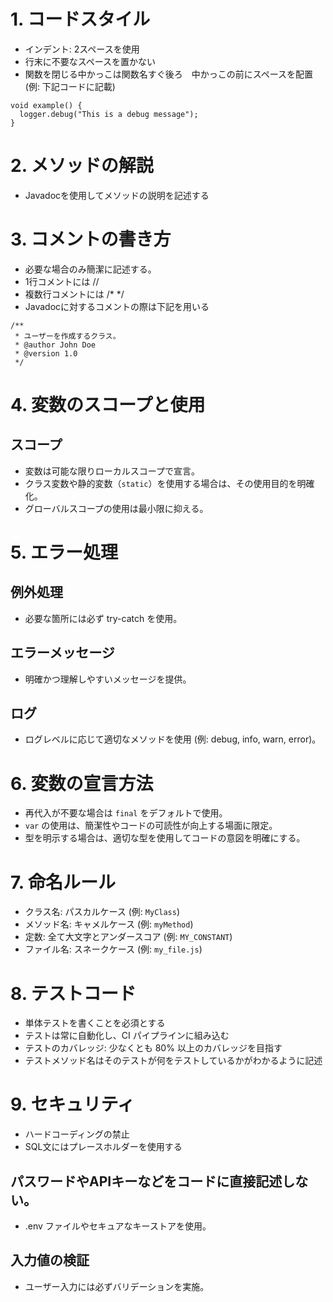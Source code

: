 # 1. コードスタイル
- インデント: 2スペースを使用
- 行末に不要なスペースを置かない
- 関数を閉じる中かっこは関数名すぐ後ろ　中かっこの前にスペースを配置(例: 下記コードに記載)
```
void example() {
  logger.debug("This is a debug message");
}
```

# 2. メソッドの解説
- Javadocを使用してメソッドの説明を記述する

# 3. コメントの書き方
- 必要な場合のみ簡潔に記述する。
- 1行コメントには //
- 複数行コメントには /* */
- Javadocに対するコメントの際は下記を用いる
```
/**
 * ユーザーを作成するクラス。
 * @author John Doe
 * @version 1.0
 */
```

# 4. 変数のスコープと使用
## スコープ
- 変数は可能な限りローカルスコープで宣言。
- クラス変数や静的変数（`static`）を使用する場合は、その使用目的を明確化。
- グローバルスコープの使用は最小限に抑える。

# 5. エラー処理
## 例外処理
- 必要な箇所には必ず try-catch を使用。
## エラーメッセージ
- 明確かつ理解しやすいメッセージを提供。
## ログ
- ログレベルに応じて適切なメソッドを使用 (例: debug, info, warn, error)。

# 6. 変数の宣言方法
- 再代入が不要な場合は `final` をデフォルトで使用。
- `var` の使用は、簡潔性やコードの可読性が向上する場面に限定。
- 型を明示する場合は、適切な型を使用してコードの意図を明確にする。


# 7. 命名ルール
- クラス名: パスカルケース (例: `MyClass`)
- メソッド名: キャメルケース (例: `myMethod`)
- 定数: 全て大文字とアンダースコア (例: `MY_CONSTANT`)
- ファイル名: スネークケース (例: `my_file.js`)

# 8. テストコード
- 単体テストを書くことを必須とする
- テストは常に自動化し、CI パイプラインに組み込む
- テストのカバレッジ: 少なくとも 80% 以上のカバレッジを目指す
- テストメソッド名はそのテストが何をテストしているかがわかるように記述

# 9. セキュリティ
- ハードコーディングの禁止
- SQL文にはプレースホルダーを使用する
## パスワードやAPIキーなどをコードに直接記述しない。
- .env ファイルやセキュアなキーストアを使用。
## 入力値の検証
- ユーザー入力には必ずバリデーションを実施。